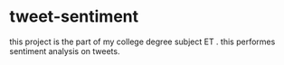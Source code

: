# tweet-sentiment
this project is the part of my college degree subject ET .
this performes sentiment analysis on tweets.
